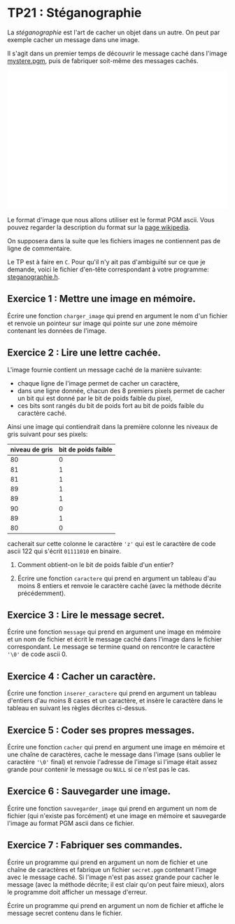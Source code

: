 TP21 : Stéganographie
==

La _stéganographie_ est l'art de cacher un objet dans un autre. On
peut par exemple cacher un message dans une image.

Il s'agit dans un premier temps de découvrir le message caché dans
l'image [mystere.pgm](mystere.pgm), puis de fabriquer soit-même des
messages cachés.

![](mystere.png)

Le format d'image que nous allons utiliser est le format PGM ascii. Vous
pouvez regarder la description du format sur la [page
wikipedia](https://fr.wikipedia.org/wiki/Portable_pixmap#Fichier_ASCII_2).

On supposera dans la suite que les fichiers images ne contiennent pas
de ligne de commentaire.


Le TP est à faire en `C`. Pour qu'il n'y ait pas d'ambiguïté sur ce
que je demande, voici le fichier d'en-tête correspondant à votre
programme: [steganographie.h](steganographie.h).

## Exercice 1 : Mettre une image en mémoire.
Écrire une fonction `charger_image` qui prend en argument le nom d'un
fichier et renvoie un pointeur sur image qui pointe sur une zone mémoire
contenant les données de l'image.



## Exercice 2 : Lire une lettre cachée.
L'image fournie contient un message caché de la manière suivante:
* chaque ligne de l'image permet de cacher un caractère,
* dans une ligne donnée, chacun des 8 premiers pixels permet de
  cacher un bit qui est donné par le bit de poids faible du pixel,
* ces bits sont rangés du bit de poids fort au bit de poids faible du
  caractère caché.

Ainsi une image qui contiendrait dans la première colonne les niveaux
de gris suivant pour ses pixels:


| niveau de gris | bit de poids faible |
|-----|-----|
| 80 | 0 |
| 81 | 1 |
| 81 | 1 |
| 89 | 1 |
| 89 | 1 |
| 90 | 0 |
| 89 | 1 |
| 80 | 0 |

cacherait sur cette colonne le caractère `'z'` qui est le caractère de
code ascii 122 qui s'écrit `01111010` en binaire.

1. Comment obtient-on le bit de poids faible d'un entier?

2. Écrire une fonction `caractere` qui prend en argument un tableau
   d'au moins 8 entiers et renvoie le caractère caché (avec la méthode
   décrite précédemment).
   
## Exercice 3 : Lire le message secret.
Écrire une fonction `message` qui prend en argument une
image en mémoire et un nom de fichier et écrit le message caché dans
l'image dans le fichier correspondant. Le message se termine quand on
rencontre le caractère `'\0'` de code ascii 0.


## Exercice 4 : Cacher un caractère.
Écrire une fonction `inserer_caractere` qui prend en argument un
tableau d'entiers d'au moins 8 cases et un caractère, et insère le
caractère dans le tableau en suivant les règles décrites ci-dessus.

## Exercice 5 : Coder ses propres messages.
Écrire une fonction `cacher` qui prend en argument une image en
mémoire et une chaîne de caractères, cache le message dans l'image
(sans oublier le caractère `'\0'` final) et
renvoie l'adresse de l'image si l'image était assez grande pour
contenir le message ou `NULL` si ce n'est pas le cas.


## Exercice 6 : Sauvegarder une image.
Écrire une fonction `sauvegarder_image` qui prend en argument un nom
de fichier (qui n'existe pas forcément) et une image en mémoire et
sauvegarde l'image au format PGM ascii dans ce fichier.

## Exercice 7 : Fabriquer ses commandes.
Écrire un programme qui prend en argument un nom de fichier et une
chaîne de caractères et fabrique un fichier `secret.pgm` contenant
l'image avec le message caché. Si l'image n'est pas assez grande pour
cacher le message (avec la méthode décrite; il est clair qu'on peut
faire mieux), alors le programme doit afficher un message d'erreur.

Écrire un programme qui prend en argument un nom de fichier et affiche
le message secret contenu dans le fichier.
